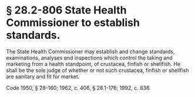 # § 28.2-806 State Health Commissioner to establish standards.

<p>The State Health Commissioner may establish and change standards, examinations, analyses and inspections which control the taking and marketing from a health standpoint, of crustacea, finfish or shellfish. He shall be the sole judge of whether or not such crustacea, finfish or shellfish are sanitary and fit for market.</p><p>Code 1950, § 28-160; 1962, c. 406, § 28.1-176; 1992, c. 836.</p>
